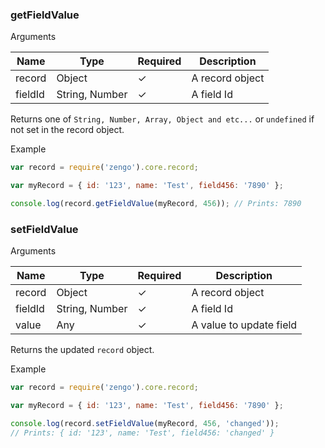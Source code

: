 

### getFieldValue

Arguments

Name      | Type            | Required  | Description
----------|-----------------|-----------|----------------------
record    | Object          | &check;   | A record object
fieldId   | String, Number  | &check;   | A field Id

Returns one of `String, Number, Array, Object and etc...`
or `undefined` if not set in the record object.

Example

```js
var record = require('zengo').core.record;

var myRecord = { id: '123', name: 'Test', field456: '7890' };

console.log(record.getFieldValue(myRecord, 456)); // Prints: 7890
```

### setFieldValue

Arguments

Name      | Type            | Required  | Description
----------|-----------------|-----------|----------------------
record    | Object          | &check;   | A record object
fieldId   | String, Number  | &check;   | A field Id
value     | Any             | &check;   | A value to update field

Returns the updated `record` object.

Example

```js
var record = require('zengo').core.record;

var myRecord = { id: '123', name: 'Test', field456: '7890' };

console.log(record.setFieldValue(myRecord, 456, 'changed'));
// Prints: { id: '123', name: 'Test', field456: 'changed' }
```

